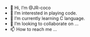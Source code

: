 - 👋 Hi, I’m @JR-coco
- 👀 I’m interested in playing code.
- 🌱 I’m currently learning C language.
- 💞️ I’m looking to collaborate on ...
- 📫 How to reach me ...

<!---
JR-coco/JR-coco is a ✨ special ✨ repository because its `README.md` (this file) appears on your GitHub profile.
You can click the Preview link to take a look at your changes.
--->
